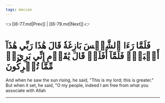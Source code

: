 ```yaml
---
tags: meccan
---
```


👈 [[6-77.md|Prev]] | [[6-79.md|Next]] 👉

# فَلَمَّا رَءَا ٱلشَّمۡسَ بَازِغَةٗ قَالَ هَٰذَا رَبِّي هَٰذَآ أَكۡبَرُۖ فَلَمَّآ أَفَلَتۡ قَالَ يَٰقَوۡمِ إِنِّي بَرِيٓءٞ مِّمَّا تُشۡرِكُونَ

And when he saw the sun rising, he said, "This is my lord; this is greater." But when it set, he said, "O my people, indeed I am free from what you associate with Allah

---

